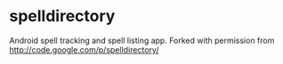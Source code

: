 spelldirectory
==============

Android spell tracking and spell listing app. Forked with permission from http://code.google.com/p/spelldirectory/
